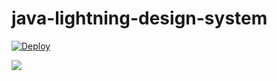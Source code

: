 # java-lightning-design-system
[![Deploy](https://www.herokucdn.com/deploy/button.png)](https://heroku.com/deploy?template=https://github.com/tyoshikawa1106/java-lightning-design-system)
  
<img src="http://f.st-hatena.com/images/fotolife/t/tyoshikawa1106/20151123/20151123015329.png" />
